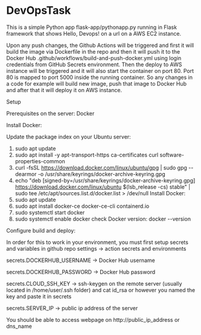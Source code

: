 # DevOpsTask

This is a simple Python app flask-app/pythonapp.py running in Flask framework that shows Hello, Devops! on a url on a AWS EC2 instance. 

Upon any push changes, the Github Actions will be triggered and first it will build the image via Dockerfile in the repo and then it will push it to the Docker Hub .github/workflows/build-and-push-docker.yml using login credentials from GitHub Secrets environment. Then the deploy to AWS instance will be triggered and it will also start the container on port 80. Port 80 is mapped to port 5000 inside the running container. 
So any changes in a code for example will build new image, push that image to Docker Hub and after that it will deploy it on AWS instance.

Setup

Prerequisites on the server: Docker

Install Docker:

Update the package index on your Ubuntu server: 
1. sudo apt update
2. sudo apt install -y apt-transport-https ca-certificates curl software-properties-common
3. curl -fsSL https://download.docker.com/linux/ubuntu/gpg | sudo gpg --dearmor -o /usr/share/keyrings/docker-archive-keyring.gpg
4. echo "deb [signed-by=/usr/share/keyrings/docker-archive-keyring.gpg] https://download.docker.com/linux/ubuntu $(lsb_release -cs) stable" | sudo tee /etc/apt/sources.list.d/docker.list > /dev/null
Install Docker:
1. sudo apt update
2. sudo apt install docker-ce docker-ce-cli containerd.io
3. sudo systemctl start docker
4. sudo systemctl enable docker
check Docker version: docker --version

Configure build and deploy:

In order for this to work in your environment, you must first setup secrets and variables in github repo settings -> action secrets and environments

secrets.DOCKERHUB_USERNAME -> Docker Hub username

secrets.DOCKERHUB_PASSWORD -> Docker Hub password

secrets.CLOUD_SSH_KEY -> ssh-keygen on the remote server (usually located in /home/user/.ssh folder) and cat id_rsa or however you named the key and paste it in secrets

secrets.SERVER_IP -> public ip address of the server

You should be able to access webpage on http://public_ip_address or dns_name
